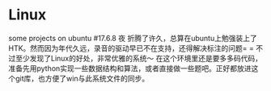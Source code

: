 # Linux
some projects on ubuntu
#17.6.8 夜
    折腾了许久，总算在ubuntu上勉强装上了HTK。然而因为年代久远，录音的驱动早已不在支持，还得解决标注的问题= =
    不过至少发现了Linux的好处，非常优雅的系统～
    在这个环境里还是要多多码代码，准备先用python实现一些数据结构和算法，或者直接做一些题吧。正好都放进这个git库，也方便了win与此系统文件的同步。
